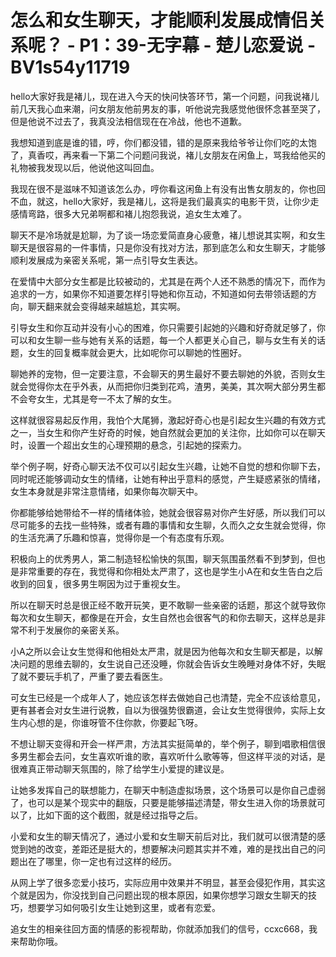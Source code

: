 # 怎么和女生聊天，才能顺利发展成情侣关系呢？ - P1：39-无字幕 - 楚儿恋爱说 - BV1s54y11719

hello大家好我是褚儿，现在进入今天的快问快答环节，第一个问题，问我说褚儿前几天我心血来潮，问女朋友他前男友的事，听他说完我感觉他很怀念甚至哭了，但是他说不过去了，我真没法相信现在在冷战，他也不道歉。

我想知道到底是谁的错，哼，你们都没错，错的是原来我给爷爷让你们吃的太饱了，真香哎，再来看一下第二个问题问我说，褚儿女朋友在闲鱼上，骂我给他买的礼物被我发现以后，他说他这叫回血。

我现在很不是滋味不知道该怎么办，哼你看这闲鱼上有没有出售女朋友的，你也回不血，就这，hello大家好，我是褚儿，这将是我们最真实的电影干货，让你少走感情弯路，很多大兄弟啊都和褚儿抱怨我说，追女生太难了。

聊天不是冷场就是尬聊，为了谈一场恋爱简直身心疲惫，褚儿想说其实啊，和女生聊天是很容易的一件事情，只是你没有找对方法，那到底怎么和女生聊天，才能够顺利发展成为亲密关系呢，第一点引导女生表达。

在爱情中大部分女生都是比较被动的，尤其是在两个人还不熟悉的情况下，而作为追求的一方，如果你不知道要怎样引导她和你互动，不知道如何去带领话题的方向，聊天翻来就会变得越来越尴尬，其实啊。

引导女生和你互动并没有小心的困难，你只需要引起她的兴趣和好奇就足够了，你可以和女生聊一些与她有关系的话题，每一个人都更关心自己，聊与女生有关的话题，女生的回复概率就会更大，比如呢你可以聊她的性圈好。

聊她养的宠物，但一定要注意，不会聊天的男生最好不要去聊她的外貌，否则女生就会觉得你太在乎外表，从而把你归类到花鸡，渣男，美美，其次啊大部分男生都不会夸女生，尤其是夸一不太了解的女生。

这样就很容易起反作用，我怕个大尾狮，激起好奇心也是引起女生兴趣的有效方式之一，当女生和你产生好奇的时候，她自然就会更加的关注你，比如你可以在聊天时，设置一个超出女生的心理预期的悬念，引起她的探索力。

举个例子啊，好奇心聊天法不仅可以引起女生兴趣，让她不自觉的想和你聊下去，同时呢还能够调动女生的情绪，让她有种出乎意料的感觉，产生疑惑紧张的情绪，女生本身就是非常注意情绪，如果你每次聊天中。

你都能够给她带给不一样的情绪体验，她就会很容易对你产生好感，所以我们可以尽可能多的去找一些特殊，或者有趣的事情和女生聊，久而久之女生就会觉得，你的生活充满了乐趣和惊喜，觉得你是一个有态度有乐观。

积极向上的优秀男人，第二制造轻松愉快的氛围，聊天氛围虽然看不到梦到，但也是非常重要的存在，我觉得和你相处太严肃了，这也是学生小A在和女生告白之后收到的回复，很多男生啊因为过于重视女生。

所以在聊天时总是很正经不敢开玩笑，更不敢聊一些亲密的话题，那这个就导致你每次和女生聊天，都像是在开会，女生自然也会很客气的和你去聊天，这样总是非常不利于发展你的亲密关系。

小A之所以会让女生觉得和他相处太严肃，就是因为他每次和女生聊天都是，以解决问题的思维去聊的，女生说自己还没睡，你就会告诉女生晚睡对身体不好，失眠了就不要玩手机了，严重了要去看医生。

可女生已经是一个成年人了，她应该怎样去做她自己也清楚，完全不应该给意见，更有甚者会对女生进行说教，自以为很强势很霸道，会让女生觉得很帅，实际上女生内心想的是，你谁呀管不住你款，你要起飞呀。

不想让聊天变得和开会一样严肃，方法其实挺简单的，举个例子，聊到唱歌相信很多男生都会去问，女生喜欢听谁的歌，喜欢听什么歌等等，但这样平淡的对话，是很难真正带动聊天氛围的，除了给学生小爱提的建议是。

让她多发挥自己的联想能力，在聊天中制造虚拟场景，这个场景可以是你自己虚弱了，也可以是某个现实中的翻版，只要是能够描述清楚，带女生进入你的场景就可以了，比如下面的这个截图，就是经过指导之后。

小爱和女生的聊天情况了，通过小爱和女生聊天前后对比，我们就可以很清楚的感觉到她的改变，差距还是挺大的，想要解决问题其实并不难，难的是找出自己的问题出在了哪里，你一定也有过这样的经历。

从网上学了很多恋爱小技巧，实际应用中效果并不明显，甚至会侵犯作用，其实这个就是因为，你没找到自己问题出现的根本原因，如果你想学习跟女生聊天的技巧，想要学习如何吸引女生让她到这里，或者有恋爱。

追女生的相亲往回方面的情感的影视帮助，你就添加我们的信号，ccxc668，我来帮助你哦。
